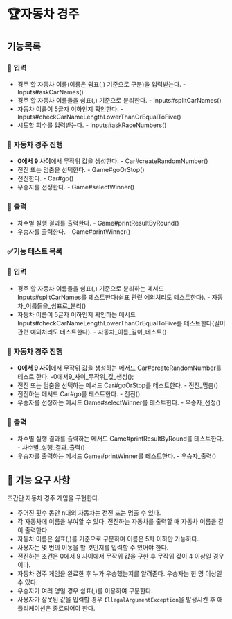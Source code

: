 # 🏆자동차 경주

## 기능목록

### 📝 입력
- 경주 할 자동차 이름(이름은 쉼표(,) 기준으로 구분)을 입력받는다. - Inputs#askCarNames()
- 경주 할 자동차 이름들을 쉼표(,) 기준으로 분리한다. - Inputs#splitCarNames()
- 자동차 이름이 5글자 이하인지 확인한다. -Inputs#checkCarNameLengthLowerThanOrEqualToFive()
- 시도할 회수를 입력받는다. - Inputs#askRaceNumbers()

### 🚗 자동차 경주 진행
- **0에서 9 사이**에서 무작위 값을 생성한다. - Car#createRandomNumber()
- 전진 또는 멈춤을 선택한다. - Game#goOrStop()
- 전진한다. - Car#go()
- 우승자를 선정한다. - Game#selectWinner()

### 📃 출력
- 차수별 실행 결과를 출력한다. - Game#printResultByRound()
- 우승자를 출력한다. - Game#printWinner()

### ✅기능 테스트 목록

### 📝 입력
- 경주 할 자동차 이름들을 쉼표(,) 기준으로 분리하는 메서드 Inputs#splitCarNames를 테스트한다(쉼표 관련 예외처리도 테스트한다). - 자동차_이름들을_쉼표로_분리()
- 자동차 이름이 5글자 이하인지 확인하는 메서드 Inputs#checkCarNameLengthLowerThanOrEqualToFive를 테스트한다(길이 관련 예외처리도 테스트한다). - 자동차_이름_길이_테스트()

### 🚗 자동차 경주 진행
- **0에서 9 사이**에서 무작위 값을 생성하는 메서드 Car#createRandomNumber를 테스트 한다. -0에서9_사이_무작위_값_생성();
- 전진 또는 멈춤을 선택하는 메서드 Car#goOrStop를 테스트한다. - 전진_멈춤()
- 전진하는 메서드 Car#go를 테스트한다. - 전진()
- 우승자를 선정하는 메서드 Game#selectWinner를 테스트한다. - 우승자_선정()

### 📃 출력
- 차수별 실행 결과를 출력하는 메서드 Game#printResultByRound를 테스트한다. - 차수별_실행_결과_출력()
- 우승자를 출력하는 메서드 Game#printWinner를 테스트한다. - 우승자_출력()


## 🚀 기능 요구 사항

초간단 자동차 경주 게임을 구현한다.

- 주어진 횟수 동안 n대의 자동차는 전진 또는 멈출 수 있다.
- 각 자동차에 이름을 부여할 수 있다. 전진하는 자동차를 출력할 때 자동차 이름을 같이 출력한다.
- 자동차 이름은 쉼표(,)를 기준으로 구분하며 이름은 5자 이하만 가능하다.
- 사용자는 몇 번의 이동을 할 것인지를 입력할 수 있어야 한다.
- 전진하는 조건은 0에서 9 사이에서 무작위 값을 구한 후 무작위 값이 4 이상일 경우이다.
- 자동차 경주 게임을 완료한 후 누가 우승했는지를 알려준다. 우승자는 한 명 이상일 수 있다.
- 우승자가 여러 명일 경우 쉼표(,)를 이용하여 구분한다.
- 사용자가 잘못된 값을 입력할 경우 `IllegalArgumentException`을 발생시킨 후 애플리케이션은 종료되어야 한다.
